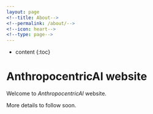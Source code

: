 ```yaml
---
layout: page
<!--title: About-->
<!--permalink: /about/-->
<!--icon: heart-->
<!--type: page-->
---
```


* content
{:toc}

# AnthropocentricAI website #
Welcome to *AnthropocentricAI* website.

More details to follow soon.
